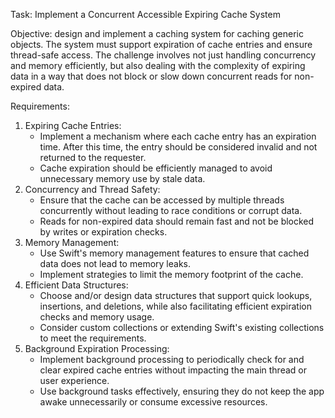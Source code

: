 Task: Implement a Concurrent Accessible Expiring Cache System

Objective: design and implement a caching system for caching generic objects. The system must support expiration of cache entries and ensure thread-safe access. The challenge involves not just handling concurrency and memory efficiently, but also dealing with the complexity of expiring data in a way that does not block or slow down concurrent reads for non-expired data.

Requirements:
1. Expiring Cache Entries:
    * Implement a mechanism where each cache entry has an expiration time. After this time, the entry should be considered invalid and not returned to the requester.
    * Cache expiration should be efficiently managed to avoid unnecessary memory use by stale data.
2. Concurrency and Thread Safety:
    * Ensure that the cache can be accessed by multiple threads concurrently without leading to race conditions or corrupt data.
    * Reads for non-expired data should remain fast and not be blocked by writes or expiration checks.
3. Memory Management:
    * Use Swift's memory management features to ensure that cached data does not lead to memory leaks.
    * Implement strategies to limit the memory footprint of the cache.
4. Efficient Data Structures:
    * Choose and/or design data structures that support quick lookups, insertions, and deletions, while also facilitating efficient expiration checks and memory usage.
    * Consider custom collections or extending Swift's existing collections to meet the requirements.
5. Background Expiration Processing:
    * Implement background processing to periodically check for and clear expired cache entries without impacting the main thread or user experience.
    * Use background tasks effectively, ensuring they do not keep the app awake unnecessarily or consume excessive resources.
